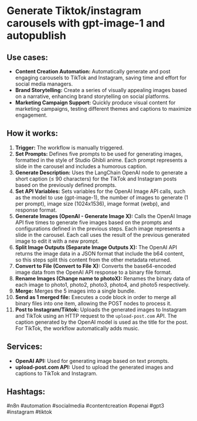 # Generate Tiktok/instagram carousels with gpt-image-1 and autopublish

## Use cases:

- **Content Creation Automation:** Automatically generate and post engaging carousels to TikTok and Instagram, saving time and effort for social media managers.
- **Brand Storytelling:** Create a series of visually appealing images based on a narrative, enhancing brand storytelling on social platforms.
- **Marketing Campaign Support:** Quickly produce visual content for marketing campaigns, testing different themes and captions to maximize engagement.

## How it works:

1.  **Trigger:** The workflow is manually triggered.
2.  **Set Prompts:** Defines five prompts to be used for generating images, formatted in the style of Studio Ghibli anime. Each prompt represents a slide in the carousel and includes a humorous caption.
3.  **Generate Description:** Uses the LangChain OpenAI node to generate a short caption (≤ 90 characters) for the TikTok and Instagram posts based on the previously defined prompts.
4.  **Set API Variables:** Sets variables for the OpenAI Image API calls, such as the model to use (gpt-image-1), the number of images to generate (1 per prompt), image size (1024x1536), image format (webp), and response format.
5.  **Generate Images (OpenAI - Generate Image X):** Calls the OpenAI Image API five times to generate five images based on the prompts and configurations defined in the previous steps. Each image represents a slide in the carousel. Each call uses the result of the previous generated image to edit it with a new prompt.
6.  **Split Image Outputs (Separate Image Outputs X):** The OpenAI API returns the image data in a JSON format that include the b64 content, so this steps split this content from the other metadata returned.
7.  **Convert to File (Convert to File X):** Converts the base64-encoded image data from the OpenAI API response to a binary file format.
8.  **Rename Images (Change name to photoX):** Renames the binary data of each image to photo1, photo2, photo3, photo4, and photo5 respectively.
9.  **Merge:** Merges the 5 images into a single bundle.
10. **Send as 1 merged file:** Executes a code block in order to merge all binary files into one item, allowing the POST nodes to process it.
11. **Post to Instagram/Tiktok:** Uploads the generated images to Instagram and TikTok using an HTTP request to the `upload-post.com` API.  The caption generated by the OpenAI model is used as the title for the post. For TikTok, the workflow automatically adds music.

## Services:

-   **OpenAI API:** Used for generating image based on text prompts.
-   **upload-post.com API:** Used to upload the generated images and captions to TikTok and Instagram.

## Hashtags:

#n8n #automation #socialmedia #contentcreation #openai #gpt3 #instagram #tiktok
